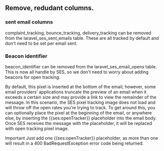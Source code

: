 ## Remove, redudant columns.

### sent email columns

complaint_tracking, bounce_tracking, delivery_tracking can be removed from the laravel_ses_sent_emails table. These are all tracked by default and don't need to be set per email sent.

### Beacon identifier

beacon_identifier can be removed from the laravel_ses_email_opens table. This is now all handle by SES, so we don't need to worry about adding beacons for open tracking.

By default, this pixel is inserted at the bottom of the email; however, some email providers’ applications truncate the preview of an email when it exceeds a certain size and may provide a link to view the remainder of the message. In this scenario, the SES pixel tracking image does not load and will throw off the open rates you’re trying to track. To get around this, you can optionally place the pixel at the beginning of the email, or anywhere else, by inserting the {{ses:openTracker}} placeholder into the email body. Once SES receives the message with the placeholder, it will be replaced with open tracking pixel image.

Important
Just add one {{ses:openTracker}} placeholder, as more than one will result in a 400 BadRequestException error code being returned.
